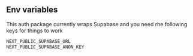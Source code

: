## Env variables

This auth package currently wraps Supabase and you need rhe following keys for things to work

```bash
NEXT_PUBLIC_SUPABASE_URL
NEXT_PUBLIC_SUPABASE_ANON_KEY
```

